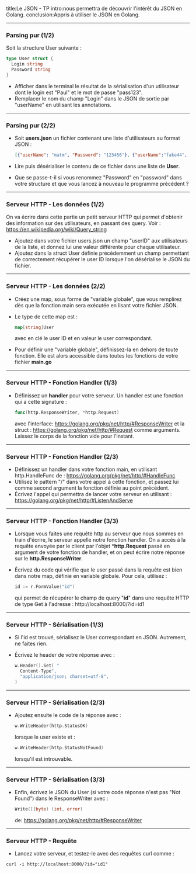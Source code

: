 <!-- markdownlint-disable  MD013 MD041 MD033 MD034 MD024 MD026 -->
title:Le JSON - TP
intro:nous permettra de découvrir l'intérêt du JSON en Golang.
conclusion:Appris à utiliser le JSON en Golang.

---

### Parsing pur (1/2)

Soit la structure User suivante :

```go
type User struct {
  Login string
  Password string
}
```

- Afficher dans le terminal le résultat de la sérialisation d'un utilisateur dont le login est "Paul" et le mot de passe "pass123".
- Remplacer le nom du champ "Login" dans le JSON de sortie par "userName" en utilisant les annotations.

---

### Parsing pur (2/2)

- Soit **users.json** un fichier contenant une liste d'utilisateurs au format JSON :

  ```json
  [{"userName": "matm", "Password": "123456"}, {"userName":"fake44", "Password": "azerty"}]
  ```

- Lire puis désérialiser le contenu de ce fichier dans une liste de **User**.
- Que se passe-t-il si vous renommez "Password" en "password" dans votre structure et que vous lancez à nouveau le programme précédent ?

---

### Serveur HTTP - Les données (1/2)

On va écrire dans cette partie un petit serveur HTTP qui permet d'obtenir des information sur des utilisateurs, en passant des query. Voir :
https://en.wikipedia.org/wiki/Query_string

- Ajoutez dans votre fichier users.json un champ "userID" aux utilisateurs de la liste, et donnez lui une valeur différente pour chaque utilisateur.
- Ajoutez dans la struct User définie précédemment un champ permettant de correctement récupérer le user ID lorsque l'on désérialise le JSON du fichier.

---

### Serveur HTTP - Les données (2/2)

- Créez une map, sous forme de "variable globale", que vous remplirez dès que la fonction main sera exécutée en lisant votre fichier JSON.
- Le type de cette map est :

  ```go
  map[string]User
  ```

  avec en clé le user ID et en valeur le user correspondant.
- Pour définir une "variable globale", définissez-la en dehors de toute fonction. Elle est alors accessible dans toutes les fonctions de  votre fichier **main.go**

---

### Serveur HTTP - Fonction Handler (1/3)

- Définissez un **handler** pour votre serveur. Un handler est une fonction qui a cette signature :

  ```go
  func(http.ResponseWriter, *http.Request)
  ```

  avec l'interface:
  https://golang.org/pkg/net/http/#ResponseWriter et la struct :
  https://golang.org/pkg/net/http/#Request
  comme arguments. Laissez le corps de la fonction vide pour l'instant.

---

### Serveur HTTP - Fonction Handler (2/3)

- Définissez un handler dans votre fonction main, en utilisant http.HandleFunc de :
  https://golang.org/pkg/net/http/#HandleFunc
- Utilisez le pattern "/" dans votre appel à cette fonction, et passez lui comme second argument la fonction définie au point précédent.
- Écrivez l'appel qui permettra de lancer votre serveur en utilisant :
  https://golang.org/pkg/net/http/#ListenAndServe

---

### Serveur HTTP - Fonction Handler (3/3)

- Lorsque vous faites une requête http au serveur que nous sommes en train d'écrire, le serveur appelle notre fonction handler. On a accès à la requête envoyée par le client par l'objet ***http.Request** passé en argument de votre fonction de handler, et on peut écrire notre réponse sur le **http.ResponseWriter**.
- Écrivez du code qui vérifie que le user passé dans la requête est bien dans notre map, définie en variable globale. Pour cela, utilisez :
  
  ```go
  id := r.FormValue("id")
  ```

  qui permet de récupérer le champ de query "**id**" dans une requête HTTP de type Get à l'adresse :
  http://localhost:8000/?id=id1

---

### Serveur HTTP - Sérialisation (1/3)

- Si l'id est trouvé, sérialisez le User correspondant en JSON.
  Autrement, ne faites rien.
- Écrivez le header de votre réponse avec :

  ```go
  w.Header().Set( "
    Content-Type",
    "application/json; charset=utf-8",
  )
  ```

---

### Serveur HTTP - Sérialisation (2/3)

- Ajoutez ensuite le code de la réponse avec :
  
  ```go
  w.WriteHeader(http.StatusOK)
  ```

  lorsque le user existe et :
  
  ```go
  w.WriteHeader(http.StatusNotFound)
  ```

  lorsqu'il est introuvable.

---

### Serveur HTTP - Sérialisation (3/3)

- Enfin, écrivez le JSON du User (si votre code réponse n'est pas "Not Found") dans le ResponseWriter avec :
  
  ```go
  Write([]byte) (int, error)
  ```

  de:
  https://golang.org/pkg/net/http/#ResponseWriter

---

### Serveur HTTP - Requête

- Lancez votre serveur, et testez-le avec des requêtes curl comme :

```shell
curl -i http://localhost:8000/?id="id1"
```
